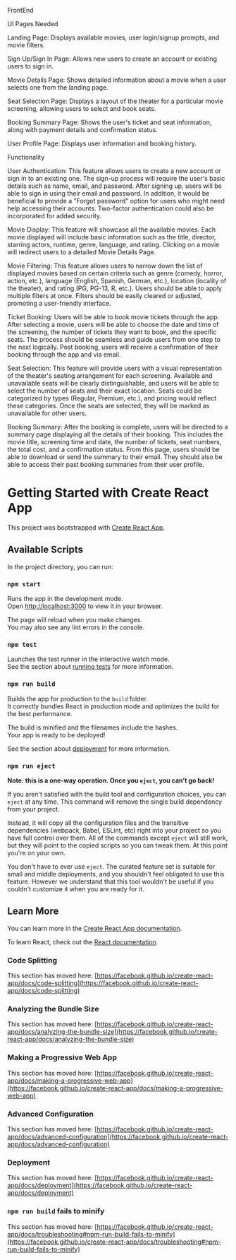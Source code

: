 FrontEnd

UI Pages Needed

Landing Page: Displays available movies, user login/signup prompts, and movie filters.

Sign Up/Sign In Page: Allows new users to create an account or existing users to sign in.

Movie Details Page: Shows detailed information about a movie when a user selects one from the landing page.

Seat Selection Page: Displays a layout of the theater for a particular movie screening, allowing users to select and book seats.

Booking Summary Page: Shows the user's ticket and seat information, along with payment details and confirmation status.

User Profile Page: Displays user information and booking history.

Functionality

User Authentication:
This feature allows users to create a new account or sign in to an existing one. The sign-up process will require the user's basic details such as name, email, and password. After signing up, users will be able to sign in using their email and password.
In addition, it would be beneficial to provide a "Forgot password" option for users who might need help accessing their accounts. Two-factor authentication could also be incorporated for added security.

Movie Display:
This feature will showcase all the available movies. Each movie displayed will include basic information such as the title, director, starring actors, runtime, genre, language, and rating. Clicking on a movie will redirect users to a detailed Movie Details Page.

Movie Filtering:
This feature allows users to narrow down the list of displayed movies based on certain criteria such as genre (comedy, horror, action, etc.), language (English, Spanish, German, etc.), location (locality of the theater), and rating (PG, PG-13, R, etc.).
Users should be able to apply multiple filters at once. Filters should be easily cleared or adjusted, promoting a user-friendly interface.

Ticket Booking:
Users will be able to book movie tickets through the app. After selecting a movie, users will be able to choose the date and time of the screening, the number of tickets they want to book, and the specific seats.
The process should be seamless and guide users from one step to the next logically. Post booking, users will receive a confirmation of their booking through the app and via email.

Seat Selection:
This feature will provide users with a visual representation of the theater's seating arrangement for each screening. Available and unavailable seats will be clearly distinguishable, and users will be able to select the number of seats and their exact location.
Seats could be categorized by types (Regular, Premium, etc.), and pricing would reflect these categories. Once the seats are selected, they will be marked as unavailable for other users.

Booking Summary:
After the booking is complete, users will be directed to a summary page displaying all the details of their booking. This includes the movie title, screening time and date, the number of tickets, seat numbers, the total cost, and a confirmation status.
From this page, users should be able to download or send the summary to their email. They should also be able to access their past booking summaries from their user profile.

# Getting Started with Create React App

This project was bootstrapped with [Create React App](https://github.com/facebook/create-react-app).

## Available Scripts

In the project directory, you can run:

### `npm start`

Runs the app in the development mode.\
Open [http://localhost:3000](http://localhost:3000) to view it in your browser.

The page will reload when you make changes.\
You may also see any lint errors in the console.

### `npm test`

Launches the test runner in the interactive watch mode.\
See the section about [running tests](https://facebook.github.io/create-react-app/docs/running-tests) for more information.

### `npm run build`

Builds the app for production to the `build` folder.\
It correctly bundles React in production mode and optimizes the build for the best performance.

The build is minified and the filenames include the hashes.\
Your app is ready to be deployed!

See the section about [deployment](https://facebook.github.io/create-react-app/docs/deployment) for more information.

### `npm run eject`

**Note: this is a one-way operation. Once you `eject`, you can't go back!**

If you aren't satisfied with the build tool and configuration choices, you can `eject` at any time. This command will remove the single build dependency from your project.

Instead, it will copy all the configuration files and the transitive dependencies (webpack, Babel, ESLint, etc) right into your project so you have full control over them. All of the commands except `eject` will still work, but they will point to the copied scripts so you can tweak them. At this point you're on your own.

You don't have to ever use `eject`. The curated feature set is suitable for small and middle deployments, and you shouldn't feel obligated to use this feature. However we understand that this tool wouldn't be useful if you couldn't customize it when you are ready for it.

## Learn More

You can learn more in the [Create React App documentation](https://facebook.github.io/create-react-app/docs/getting-started).

To learn React, check out the [React documentation](https://reactjs.org/).

### Code Splitting

This section has moved here: [https://facebook.github.io/create-react-app/docs/code-splitting](https://facebook.github.io/create-react-app/docs/code-splitting)

### Analyzing the Bundle Size

This section has moved here: [https://facebook.github.io/create-react-app/docs/analyzing-the-bundle-size](https://facebook.github.io/create-react-app/docs/analyzing-the-bundle-size)

### Making a Progressive Web App

This section has moved here: [https://facebook.github.io/create-react-app/docs/making-a-progressive-web-app](https://facebook.github.io/create-react-app/docs/making-a-progressive-web-app)

### Advanced Configuration

This section has moved here: [https://facebook.github.io/create-react-app/docs/advanced-configuration](https://facebook.github.io/create-react-app/docs/advanced-configuration)

### Deployment

This section has moved here: [https://facebook.github.io/create-react-app/docs/deployment](https://facebook.github.io/create-react-app/docs/deployment)

### `npm run build` fails to minify

This section has moved here: [https://facebook.github.io/create-react-app/docs/troubleshooting#npm-run-build-fails-to-minify](https://facebook.github.io/create-react-app/docs/troubleshooting#npm-run-build-fails-to-minify)
